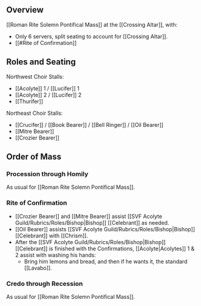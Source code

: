 ## Overview
[[Roman Rite Solemn Pontifical Mass]] at the [[Crossing Altar]], with:

- Only 6 servers, split seating to account for [[Crossing Altar]].
- [[#Rite of Confirmation]]

## Roles and Seating
Northwest Choir Stalls:

- [[Acolyte]] 1 / [[Lucifer]] 1
- [[Acolyte]] 2 / [[Lucifer]] 2
- [[Thurifer]]

Northeast Choir Stalls:

- [[Crucifer]] / [[Book Bearer]] / [[Bell Ringer]] / [[Oil Bearer]]
- [[Mitre Bearer]]
- [[Crozier Bearer]]

## Order of Mass

### Procession through Homily
As usual for [[Roman Rite Solemn Pontifical Mass]].

### Rite of Confirmation
- [[Crozier Bearer]] and [[Mitre Bearer]] assist [[SVF Acolyte Guild/Rubrics/Roles/Bishop|Bishop]] [[Celebrant]] as needed.
- [[Oil Bearer]] assists [[SVF Acolyte Guild/Rubrics/Roles/Bishop|Bishop]] [[Celebrant]] with [[Chrism]].
- After the [[SVF Acolyte Guild/Rubrics/Roles/Bishop|Bishop]] [[Celebrant]] is finished with the Confirmations, [[Acolyte|Acolytes]] 1 & 2 assist with washing his hands:
	- Bring him lemons and bread, and then if he wants it, the standard [[Lavabo]].

### Credo through Recession
As usual for [[Roman Rite Solemn Pontifical Mass]].